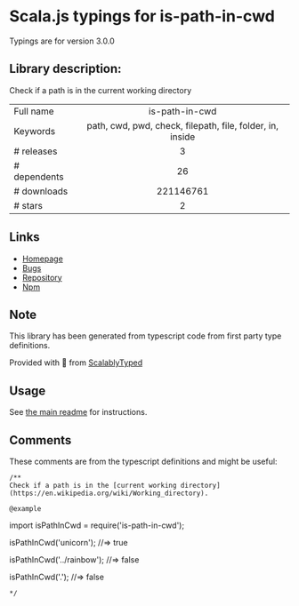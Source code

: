 
# Scala.js typings for is-path-in-cwd

Typings are for version 3.0.0

## Library description:
Check if a path is in the current working directory

|                    |                 |
| ------------------ | :-------------: |
| Full name          | is-path-in-cwd |
| Keywords           | path, cwd, pwd, check, filepath, file, folder, in, inside |
| # releases         | 3 |
| # dependents       | 26 |
| # downloads        | 221146761 |
| # stars            | 2 |

## Links
- [Homepage](https://github.com/sindresorhus/is-path-in-cwd#readme)
- [Bugs](https://github.com/sindresorhus/is-path-in-cwd/issues)
- [Repository](https://github.com/sindresorhus/is-path-in-cwd)
- [Npm](https://www.npmjs.com/package/is-path-in-cwd)
    


## Note
This library has been generated from typescript code from first party type definitions.

Provided with :purple_heart: from [ScalablyTyped](https://github.com/oyvindberg/ScalablyTyped)

## Usage
See [the main readme](../../readme.md) for instructions.

## Comments

These comments are from the typescript definitions and might be useful:
```
/**
Check if a path is in the [current working directory](https://en.wikipedia.org/wiki/Working_directory).

@example
```
import isPathInCwd = require('is-path-in-cwd');

isPathInCwd('unicorn');
//=> true

isPathInCwd('../rainbow');
//=> false

isPathInCwd('.');
//=> false
```
*/

```

